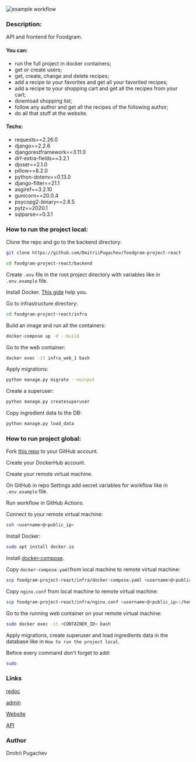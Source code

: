 ![example workflow](https://github.com/DmitriiPugachev/foodgram-project-react/actions/workflows/yamdb_workflow.yml/badge.svg)

### Description:
API and frontend for Foodgram.
#### You can:
  * run the full project in docker containers;
  * get or create users;
  * get, create, change and delete recipes;
  * add a recipe to your favorites and get all your favorited recipes;
  * add a recipe to your shopping cart and get all the recipes from your cart;
  * download shopping list;
  * follow any author and get all the recipes of the following author;
  * do all that stuff at the website.
#### Techs:
  * requests==2.26.0
  * django==2.2.6
  * djangorestframework==3.11.0
  * drf-extra-fields==3.2.1
  * djoser==2.1.0
  * pillow==8.2.0
  * python-dotenv==0.13.0
  * django-filter==21.1
  * asgiref==3.2.10
  * gunicorn==20.0.4
  * psycopg2-binary==2.8.5
  * pytz==2020.1
  * sqlparse==0.3.1
### How to run the project local:
Clone the repo and go to the backend directory:
```bash
git clone https://github.com/DmitriiPugachev/foodgram-project-react
```
```bash
cd foodgram-project-react/backend
```
Create ```.env``` file in the root project directory with variables like in ```.env.example``` file.

Install Docker. [This gide](https://docs.docker.com/engine/install/ubuntu/) help you.

Go to infrastructure directory:
```bash
cd foodgram-project-react/infra
```
Build an image and run all the containers:
```bash
docker-compose up -d --build
```
Go to the web container:
```bash
docker exec -it infra_web_1 bash
```
Apply migrations:
```bash
python manage.py migrate --noinput
```
Create a superuser:
```bash
python manage.py createsuperuser
```
Copy ingredient data to the DB:
```bash
python manage.py load_data
```
### How to run project global:
Fork [this repo](https://github.com/DmitriiPugachev/foodgram-project-react) to your
GitHub account.

Create your DockerHub account.

Create your remote virtual machine.

On GitHub in repo Settings add secret variables for workflow like 
in ```.env.example``` file.

Run workflow in GitHub Actions.

Connect to your remote virtual machine:
```bash
ssh <username>@<public_ip>
```
Install Docker:
```bash
sudo apt install docker.io
```
Install [docker-compose](https://docs.docker.com/compose/install/).

Copy ```docker-compose.yaml```from local machine to remote virtual machine:
```bash
scp foodgram-project-react/infra/docker-compose.yaml <username>@<public_ip>:/home/<username>/
```
Copy ```nginx.conf``` from local machine to remote virtual machine:
```bash
scp foodgram-project-react/infra/nginx.conf <username>@<public_ip>:/home/<username>/
```
Go to the running web container on your remote virtual machine:
```bash
sudo docker exec -it <CONTAINER_ID> bash
```
Apply migrations, create superuser and load ingredients data in the database like 
in ```How to run the project local```.

Before every command don't forget to add:
```bash
sudo
```
### Links
[redoc](http://dmitrii-pugachev.tk/redoc/)

[admin](http://dmitrii-pugachev.tk/admin/)

[Website](http://dmitrii-pugachev.tk/)

[API](http://dmitrii-pugachev.tk/api/)

### Author
Dmitrii Pugachev
